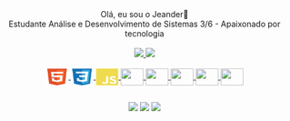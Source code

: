 <div align="center">
Olá, eu sou o Jeander👋<br>
Estudante Análise e Desenvolvimento de Sistemas 3/6 - Apaixonado por tecnologia
</div>
<br>
 
<div align="center">
  <a href="https://github.com/jeandertrevia">
  <img height="180em" src="https://github-readme-stats.vercel.app/api?username=jeandertrevia&show_icons=true&theme=cobalt&include_all_commits=true&count_private=true"/>
  <img height="180em" src="https://github-readme-stats.vercel.app/api/top-langs/?username=jeandertrevia&layout=compact&langs_count=7&theme=cobalt"/>
 </div>

<div style="display: inline_block" align="center" ><br>
<img align="center" height="30" width="40" src="https://raw.githubusercontent.com/devicons/devicon/master/icons/html5/html5-original.svg">
<img align="center" height="30" width="40" src="https://raw.githubusercontent.com/devicons/devicon/master/icons/css3/css3-original.svg">
<img align="center" height="30" width="40" src="https://raw.githubusercontent.com/devicons/devicon/master/icons/javascript/javascript-plain.svg">
<img align="center" height="30" width="40" src="https://cdn.jsdelivr.net/gh/devicons/devicon/icons/github/github-original.svg" />
<img align="center" height="30" width="40" src="https://cdn.jsdelivr.net/gh/devicons/devicon/icons/vscode/vscode-original.svg" />
<img align="center" height="30" width="40" src="https://cdn.jsdelivr.net/gh/devicons/devicon/icons/postgresql/postgresql-plain.svg" />
<img align="center" height="30" width="40" src="https://cdn.jsdelivr.net/gh/devicons/devicon/icons/git/git-original.svg"/>
<img align="center" height="30" width="40" src="https://cdn.jsdelivr.net/gh/devicons/devicon/icons/docker/docker-plain.svg"/>
</div>

##

<div align="center"> 
 <a href="https://discord.gg/jeandertrevia#2162" target="_blank"><img src="https://img.shields.io/badge/Discord-7289DA?style=for-the-badge&logo=discord&logoColor=white" target="blank"></a> 
  <a href = "mailto:jeandertrevia305@gmail.com"><img src="https://img.shields.io/badge/-Gmail-%23333?style=for-the-badge&logo=gmail&logoColor=white" target="blank"></a>
  <a href="https://www.linkedin.com/in/jeander-trevia-b4692621a/" target="blank"><img src="https://img.shields.io/badge/-LinkedIn-%230077B5?style=for-the-badge&logo=linkedin&logoColor=white" target="_blank"></a> 
  
</div>

